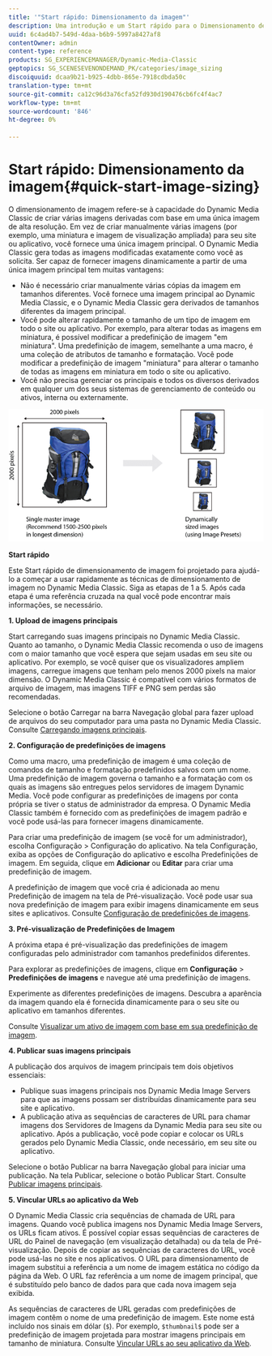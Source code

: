 ```yaml
---
title: '"Start rápido: Dimensionamento da imagem"'
description: Uma introdução e um Start rápido para o Dimensionamento de imagens para ajudá-lo a começar a trabalhar rapidamente com as técnicas de Dimensionamento de imagens.
uuid: 6c4ad4b7-549d-4daa-b6b9-5997a8427af8
contentOwner: admin
content-type: reference
products: SG_EXPERIENCEMANAGER/Dynamic-Media-Classic
geptopics: SG_SCENESEVENONDEMAND_PK/categories/image_sizing
discoiquuid: dcaa9b21-b925-4dbb-865e-7918cdbda50c
translation-type: tm+mt
source-git-commit: ca12c96d3a76cfa52fd930d190476cb6fc4f4ac7
workflow-type: tm+mt
source-wordcount: '846'
ht-degree: 0%

---
```



# Start rápido: Dimensionamento da imagem{#quick-start-image-sizing}

O dimensionamento de imagem refere-se à capacidade do Dynamic Media Classic de criar várias imagens derivadas com base em uma única imagem de alta resolução. Em vez de criar manualmente várias imagens (por exemplo, uma miniatura e imagem de visualização ampliada) para seu site ou aplicativo, você fornece uma única imagem principal. O Dynamic Media Classic gera todas as imagens modificadas exatamente como você as solicita. Ser capaz de fornecer imagens dinamicamente a partir de uma única imagem principal tem muitas vantagens:

* Não é necessário criar manualmente várias cópias da imagem em tamanhos diferentes. Você fornece uma imagem principal ao Dynamic Media Classic, e o Dynamic Media Classic gera derivados de tamanhos diferentes da imagem principal.
* Você pode alterar rapidamente o tamanho de um tipo de imagem em todo o site ou aplicativo. Por exemplo, para alterar todas as imagens em miniatura, é possível modificar a predefinição de imagem &quot;em miniatura&quot;. Uma predefinição de imagem, semelhante a uma macro, é uma coleção de atributos de tamanho e formatação. Você pode modificar a predefinição de imagem &quot;miniatura&quot; para alterar o tamanho de todas as imagens em miniatura em todo o site ou aplicativo.
* Você não precisa gerenciar os principais e todos os diversos derivados em qualquer um dos seus sistemas de gerenciamento de conteúdo ou ativos, interna ou externamente.

![É possível criar várias imagens derivadas em tamanhos diferentes do mesmo arquivo principal de alta resolução.](/help/assets/is_derivative_sizes_popup.png)

**Start rápido**

Este Start rápido de dimensionamento de imagem foi projetado para ajudá-lo a começar a usar rapidamente as técnicas de dimensionamento de imagem no Dynamic Media Classic. Siga as etapas de 1 a 5. Após cada etapa é uma referência cruzada na qual você pode encontrar mais informações, se necessário.

**1. Upload de imagens principais**

Start carregando suas imagens principais no Dynamic Media Classic. Quanto ao tamanho, o Dynamic Media Classic recomenda o uso de imagens com o maior tamanho que você espera que sejam usadas em seu site ou aplicativo. Por exemplo, se você quiser que os visualizadores ampliem imagens, carregue imagens que tenham pelo menos 2000 pixels na maior dimensão. O Dynamic Media Classic é compatível com vários formatos de arquivo de imagem, mas imagens TIFF e PNG sem perdas são recomendadas.

Selecione o botão Carregar na barra Navegação global para fazer upload de arquivos do seu computador para uma pasta no Dynamic Media Classic. Consulte [Carregando imagens principais](uploading-master-images.md#uploading_master_images).

**2. Configuração de predefinições de imagens**

Como uma macro, uma predefinição de imagem é uma coleção de comandos de tamanho e formatação predefinidos salvos com um nome. Uma predefinição de imagem governa o tamanho e a formatação com os quais as imagens são entregues pelos servidores de imagem Dynamic Media. Você pode configurar as predefinições de imagens por conta própria se tiver o status de administrador da empresa. O Dynamic Media Classic também é fornecido com as predefinições de imagem padrão e você pode usá-las para fornecer imagens dinamicamente.

Para criar uma predefinição de imagem (se você for um administrador), escolha Configuração > Configuração do aplicativo. Na tela Configuração, exiba as opções de Configuração do aplicativo e escolha Predefinições de imagem. Em seguida, clique em **Adicionar** ou **Editar** para criar uma predefinição de imagem.

A predefinição de imagem que você cria é adicionada ao menu Predefinição de imagem na tela de Pré-visualização. Você pode usar sua nova predefinição de imagem para exibir imagens dinamicamente em seus sites e aplicativos. Consulte [Configuração de predefinições de imagens](setting-image-presets.md#setting_up_image_presets).

**3. Pré-visualização de Predefinições de Imagem**

A próxima etapa é pré-visualização das predefinições de imagem configuradas pelo administrador com tamanhos predefinidos diferentes.

Para explorar as predefinições de imagens, clique em **Configuração** > **Predefinições de imagens** e navegue até uma predefinição de imagens.

Experimente as diferentes predefinições de imagens. Descubra a aparência da imagem quando ela é fornecida dinamicamente para o seu site ou aplicativo em tamanhos diferentes.

Consulte [Visualizar um ativo de imagem com base em sua predefinição de imagem](previewing-asset.md#previewing_an_image_asset_based_on_its_image_preset).

**4. Publicar suas imagens principais**

A publicação dos arquivos de imagem principais tem dois objetivos essenciais:

* Publique suas imagens principais nos Dynamic Media Image Servers para que as imagens possam ser distribuídas dinamicamente para seu site e aplicativo.
* A publicação ativa as sequências de caracteres de URL para chamar imagens dos Servidores de Imagens da Dynamic Media para seu site ou aplicativo. Após a publicação, você pode copiar e colocar os URLs gerados pelo Dynamic Media Classic, onde necessário, em seu site ou aplicativo.

Selecione o botão Publicar na barra Navegação global para iniciar uma publicação. Na tela Publicar, selecione o botão Publicar Start. Consulte [Publicar imagens principais](publishing-master-images.md#publishing_master_images).

**5. Vincular URLs ao aplicativo da Web**

O Dynamic Media Classic cria sequências de chamada de URL para imagens. Quando você publica imagens nos Dynamic Media Image Servers, os URLs ficam ativos. É possível copiar essas sequências de caracteres de URL do Painel de navegação (em visualização detalhada) ou da tela de Pré-visualização. Depois de copiar as sequências de caracteres do URL, você pode usá-las no site e nos aplicativos. O URL para dimensionamento de imagem substitui a referência a um nome de imagem estática no código da página da Web. O URL faz referência a um nome de imagem principal, que é substituído pelo banco de dados para que cada nova imagem seja exibida.

As sequências de caracteres de URL geradas com predefinições de imagem contêm o nome de uma predefinição de imagem. Este nome está incluído nos sinais em dólar (`$`). Por exemplo, `$thumbnail$` pode ser a predefinição de imagem projetada para mostrar imagens principais em tamanho de miniatura. Consulte [Vincular URLs ao seu aplicativo da Web](linking-urls-web-application.md#linking_urls_to_your_web_application).
